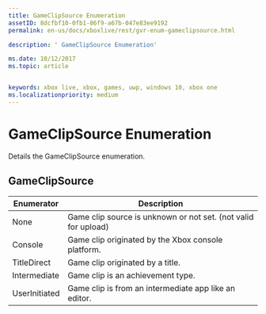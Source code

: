 ```yaml
---
title: GameClipSource Enumeration
assetID: 8dcfbf10-0fb1-86f9-a67b-047e83ee9192
permalink: en-us/docs/xboxlive/rest/gvr-enum-gameclipsource.html

description: ' GameClipSource Enumeration'

ms.date: 10/12/2017
ms.topic: article


keywords: xbox live, xbox, games, uwp, windows 10, xbox one
ms.localizationpriority: medium
---
```



# GameClipSource Enumeration
Details the GameClipSource enumeration. 
<a id="ID4ET"></a>

 
## GameClipSource
 
| <b>Enumerator</b>| <b>Description</b>| 
| --- | --- | 
| None| Game clip source is unknown or not set. (not valid for upload)| 
| Console| Game clip originated by the Xbox console platform.| 
| TitleDirect| Game clip originated by a title.| 
| Intermediate | Game clip is an achievement type.| 
| UserInitiated | Game clip is from an intermediate app like an editor.| 
  